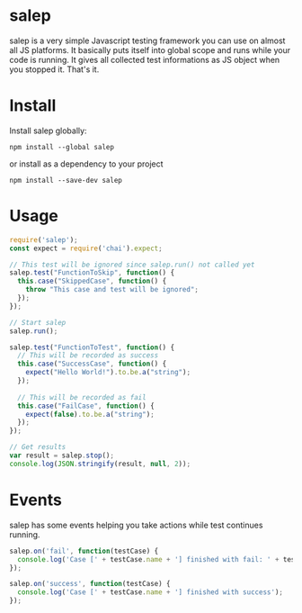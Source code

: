 # salep

salep is a very simple Javascript testing framework you can use on almost all JS platforms. It basically puts itself into global scope and runs while your code is running. It gives all collected test informations as JS object when you stopped it. That's it.

# Install

Install salep globally:
```
npm install --global salep
```

or install as a dependency to your project
```
npm install --save-dev salep
```

# Usage

```javascript
require('salep');
const expect = require('chai').expect;

// This test will be ignored since salep.run() not called yet
salep.test("FunctionToSkip", function() {
  this.case("SkippedCase", function() {
    throw "This case and test will be ignored";
  });
});

// Start salep
salep.run();

salep.test("FunctionToTest", function() {
  // This will be recorded as success
  this.case("SuccessCase", function() {
    expect("Hello World!").to.be.a("string");
  });
  
  // This will be recorded as fail
  this.case("FailCase", function() {
    expect(false).to.be.a("string");
  });
});

// Get results
var result = salep.stop();
console.log(JSON.stringify(result, null, 2));
```

# Events

salep has some events helping you take actions while test continues running.

```javascript
salep.on('fail', function(testCase) {
  console.log('Case [' + testCase.name + '] finished with fail: ' + testCase.reason);
});

salep.on('success', function(testCase) {
  console.log('Case [' + testCase.name + '] finished with success');
});
```